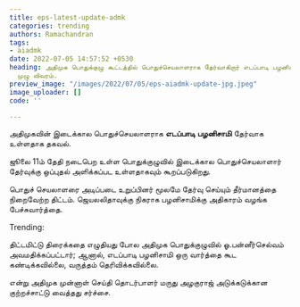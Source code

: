 ```yaml
---
title: eps-latest-update-admk
categories: trending
authors: Ramachandran
tags:
- aiadmk
date: 2022-07-05 14:57:52 +0530
heading: அதிமுக பொதுக்குழு கூட்டத்தில் பொதுச்செயலாளராக தேர்வாகிறார் எடப்பாடி பழனிசாமி.
  முழு விவரம்.
preview_image: "/images/2022/07/05/eps-aiadmk-update-jpg.jpeg"
image_uploader: []
code: ''

---
```

அதிமுகவின் இடைக்கால பொதுச்செயலாளராக **எடப்பாடி** **பழனிசாமி** தேர்வாக உள்ளதாக தகவல்.

ஜூலை 11ம் தேதி நடைபெற உள்ள பொதுக்குழுவில் இடைக்கால பொதுச்செயலாளார் தேர்வுக்கு ஒப்புதல் அளிக்கப்பட உள்ளதாகவும் கூறப்படுகிறது.

பொதுச் செயலாளரை அடிப்படை உறுப்பினர் மூலமே தேர்வு செய்யும் தீர்மானத்தை நிறைவேற்ற திட்டம். ஜெயலலிதாவுக்கு நிகராக பழனிசாமிக்கு அதிகாரம் வழங்க பேச்சுவார்த்தை.

Trending:

திட்டமிட்டு திரைக்கதை எழுதியது போல அதிமுக பொதுக்குழுவில் ஓ.பன்னீர்செல்வம் அவமதிக்கப்பட்டார்; ஆனால், எடப்பாடி பழனிசாமி ஒரு வார்த்தை கூட கண்டிக்கவில்லை, வருத்தம் தெரிவிக்கவில்லை.

என்று அதிமுக முன்னாள் செய்தி தொடர்பாளர் மருது அழகுராஜ் அடுக்கடுக்கான குற்றச்சாட்டு வைத்தது சர்ச்சை.
